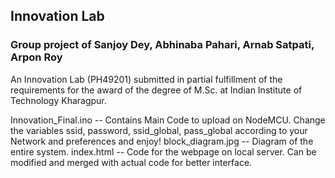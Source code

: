 ## Innovation Lab
### Group project of Sanjoy Dey, Abhinaba Pahari, Arnab Satpati, Arpon Roy 
An Innovation Lab (PH49201) submitted in partial fulfillment of the requirements for the award of the degree of M.Sc. at Indian Institute of Technology Kharagpur.

Innovation_Final.ino -- Contains Main Code to upload on NodeMCU. Change the variables ssid, password, ssid_global, pass_global according to your Network and preferences and enjoy!
block_diagram.jpg -- Diagram of the entire system.
index.html -- Code for the webpage on local server. Can be modified and merged with actual code for better interface.
